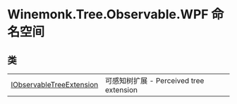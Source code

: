 # Winemonk.Tree.Observable.WPF 命名空间






## 类
<table>
<tr>
<td><a href="T_Winemonk_Tree_Observable_WPF_IObservableTreeExtension">IObservableTreeExtension</a></td>
<td>可感知树扩展 - Perceived tree extension</td></tr>
</table>